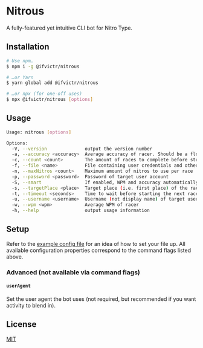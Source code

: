 # Nitrous

A fully-featured yet intuitive CLI bot for Nitro Type.

## Installation

```bash
# Use npm…
$ npm i -g @ifvictr/nitrous

# …or Yarn
$ yarn global add @ifvictr/nitrous

# …or npx (for one-off uses)
$ npx @ifvictr/nitrous [options]
```

## Usage

```bash
Usage: nitrous [options]

Options:
  -V, --version              output the version number
  -a, --accuracy <accuracy>  Average accuracy of racer. Should be a float value between 0 (0%) and 1 (100%).
  -c, --count <count>        The amount of races to complete before stopping. If omitted, the racer will never stop
  -f, --file <name>          File containing user credentials and other configurations
  -n, --maxNitros <count>    Maximum amount of nitros to use per race
  -p, --password <password>  Password of target user account
  -S, --smart                If enabled, WPM and accuracy automatically decrease over time to imitate fatigue
  -s, --targetPlace <place>  Target place (i.e. first place) of the racer (cannot be guaranteed)
  -t, --timeout <seconds>    Time to wait before starting the next race
  -u, --username <username>  Username (not display name) of target user account
  -w, --wpm <wpm>            Average WPM of racer
  -h, --help                 output usage information
```

## Setup

Refer to the [example config file](./config.example.json) for an idea of how to set your file up. All available configuration properties correspond to the command flags listed above.

### Advanced (not available via command flags)

#### `userAgent`

Set the user agent the bot uses (not required, but recommended if you want activity to blend in).

## License

[MIT](./LICENSE.txt)